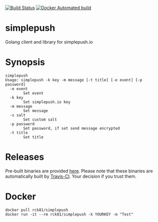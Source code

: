 [![Build Status](https://travis-ci.org/rck/simplepush.svg?branch=master)](https://travis-ci.org/rck/simplepush)
[![Docker Automated build](https://img.shields.io/docker/automated/rck/simplepush.svg)](https://hub.docker.com/r/rck81/simplepush/)

# simplepush
Golang client and library for simplepush.io

# Synopsis
```
simplepush
Usage: simplepush -k key -m message [-t title] [-e event] [-p password]
  -e event
    	Set event
  -k key
    	Set simplepush.io key
  -m message
    	Set message
  -s salt
    	Set custom salt
  -p password
    	Set password, if set send message encrypted
  -t title
    	Set title
```

# Releases
Pre-built binaries are provided [here](https://github.com/rck/simplepush/releases/latest). Please note that these
binaries are automatically built by [Travis-CI](https://travis-ci.org). Your decision if you trust them.

# Docker
```
docker pull rck81/simplepush
docker run -it --rm rck81/simplepush -k YOURKEY -m "Test"
```

